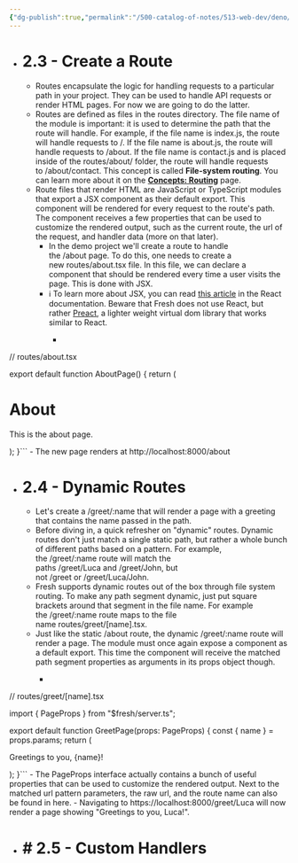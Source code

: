 ```yaml
---
{"dg-publish":true,"permalink":"/500-catalog-of-notes/513-web-dev/deno/fresh/routing-and-custom-handlers-2-3-2-5/"}
---
```


- # 2.3 - Create a Route
    - Routes encapsulate the logic for handling requests to a particular path in your project. They can be used to handle API requests or render HTML pages. For now we are going to do the latter.
    - Routes are defined as files in the routes directory. The file name of the module is important: it is used to determine the path that the route will handle. For example, if the file name is index.js, the route will handle requests to /. If the file name is about.js, the route will handle requests to /about. If the file name is contact.js and is placed inside of the routes/about/ folder, the route will handle requests to /about/contact. This concept is called __File-system routing__. You can learn more about it on the [__Concepts: Routing__](https://fresh.deno.dev/docs/concepts/routing) page.
    - Route files that render HTML are JavaScript or TypeScript modules that export a JSX component as their default export. This component will be rendered for every request to the route's path. The component receives a few properties that can be used to customize the rendered output, such as the current route, the url of the request, and handler data (more on that later).
        - In the demo project we'll create a route to handle the /about page. To do this, one needs to create a new routes/about.tsx file. In this file, we can declare a component that should be rendered every time a user visits the page. This is done with JSX.
        - ℹ️ To learn more about JSX, you can read [this article](https://reactjs.org/docs/introducing-jsx.html) in the React documentation. Beware that Fresh does not use React, but rather [Preact](https://preactjs.com/), a lighter weight virtual dom library that works similar to React.
            - ```javascript
// routes/about.tsx

export default function AboutPage() {
  return (
    <main>
      <h1>About</h1>
      <p>This is the about page.</p>
    </main>
  );
}```
        - The new page renders at http://localhost:8000/about
- # 2.4 - Dynamic Routes
    - Let's create a /greet/:name that will render a page with a greeting that contains the name passed in the path.
    - Before diving in, a quick refresher on "dynamic" routes. Dynamic routes don't just match a single static path, but rather a whole bunch of different paths based on a pattern. For example, the /greet/:name route will match the paths /greet/Luca and /greet/John, but not /greet or /greet/Luca/John.
    - Fresh supports dynamic routes out of the box through file system routing. To make any path segment dynamic, just put square brackets around that segment in the file name. For example the /greet/:name route maps to the file name routes/greet/[name].tsx.
    - Just like the static /about route, the dynamic /greet/:name route will render a page. The module must once again expose a component as a default export. This time the component will receive the matched path segment properties as arguments in its props object though.
        - ```javascript
// routes/greet/[name].tsx

import { PageProps } from "$fresh/server.ts";

export default function GreetPage(props: PageProps) {
  const { name } = props.params;
  return (
    <main>
      <p>Greetings to you, {name}!</p>
    </main>
  );
}```
        - The PageProps interface actually contains a bunch of useful properties that can be used to customize the rendered output. Next to the matched url pattern parameters, the raw url, and the route name can also be found in here.
        - Navigating to https://localhost:8000/greet/Luca will now render a page showing "Greetings to you, Luca!".
- # # 2.5 - Custom Handlers
